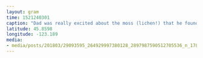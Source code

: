 ```yaml
---
layout: gram
time: 1521240301
caption: "Dad was really excited about the moss (lichen!) that he found"
latitude: 45.8598
longitude: -123.189
media:
- media/posts/201803/29093595_264929997380128_2897987590512705536_n_17889977923196696.jpg
---
```

